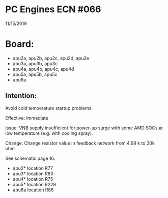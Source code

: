 # PC Engines ECN #066
11/15/2019

# Board: 

* apu2a, apu2b, apu2c, apu2d, apu2e
* apu3a, apu3b, apu3c
* apu4a, apu4b, apu4c, apu4d
* apu5a, apu5b, apu5c
* apu6a

## Intention: 
Avoid cold temperature startup problems.

Effective: Immediate

Issue: VNB supply insufficient for power-up surge with some AMD SOCs at low temperature (e.g. with cooling spray).

Change: Change resistor value in feedback network from 4.99 k to 30k ohm.

See schematic page 16.

* apu2* location R77
* apu3* location R80
* apu4* location R75
* apu5* location R229
* apu6a location R86

